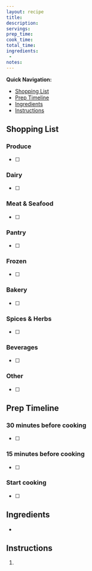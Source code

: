 ```yaml
---
layout: recipe
title: 
description: 
servings: 
prep_time: 
cook_time: 
total_time: 
ingredients:
 - 
notes:
---
```


**Quick Navigation:**
- [Shopping List](#shopping-list)
- [Prep Timeline](#prep-timeline) 
- [Ingredients](#ingredients)
- [Instructions](#instructions)

## Shopping List

### Produce
- [ ] 
### Dairy
- [ ] 
### Meat & Seafood
- [ ] 
### Pantry
- [ ] 
### Frozen
- [ ] 
### Bakery
- [ ] 
### Spices & Herbs
- [ ] 
### Beverages
- [ ] 
### Other
- [ ] 

## Prep Timeline

### 30 minutes before cooking
- [ ] 
### 15 minutes before cooking
- [ ] 
### Start cooking
- [ ] 

## Ingredients
- 

## Instructions

1. 
